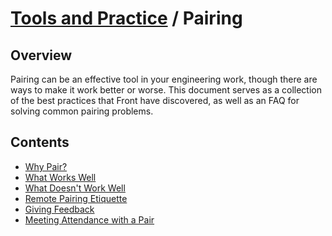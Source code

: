 # [Tools and Practice](../README.md) / Pairing

## Overview

Pairing can be an effective tool in your engineering work, though there are ways
to make it work better or worse. This document serves as a collection of the
best practices that Front have discovered, as well as an FAQ for solving
common pairing problems.

## Contents

* [Why Pair?](./why-pair.md)
* [What Works Well](./what-works-well.md)
* [What Doesn't Work Well](./what-doesnt-work-well.md)
* [Remote Pairing Etiquette](./etiquette.md)
* [Giving Feedback](./giving-feedback.md)
* [Meeting Attendance with a Pair](./meeting-attendance.md)
